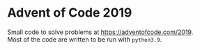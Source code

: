 # Advent of Code 2019

Small code to solve problems at https://adventofcode.com/2019.  
Most of the code are written to be run with `python3.9`.
